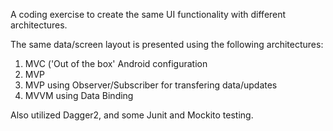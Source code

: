 
A coding exercise to create the same UI functionality with different architectures.

The same data/screen layout is presented using the following architectures:

1. MVC ('Out of the box' Android configuration
2. MVP 
3. MVP using Observer/Subscriber for transfering data/updates
4. MVVM using Data Binding

Also utilized Dagger2, and some Junit and Mockito testing.

